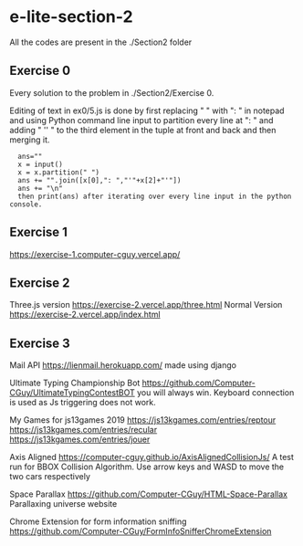 # e-lite-section-2
All the codes are present in the ./Section2 folder

## Exercise 0

Every solution to the problem in ./Section2/Exercise 0.

Editing of text in ex0/5.js is done by first replacing " " with ": " in notepad and using Python command line input to partition every line at ": " and adding " '' " to the third element in the tuple at front and back and then merging it.
```
  ans=""
  x = input()
  x = x.partition(" ")
  ans += "".join([x[0],": ","'"+x[2]+"'"])
  ans += "\n"
  then print(ans) after iterating over every line input in the python console.
```

## Exercise 1
https://exercise-1.computer-cguy.vercel.app/

## Exercise 2
Three.js version https://exercise-2.vercel.app/three.html
Normal Version https://exercise-2.vercel.app/index.html

## Exercise 3
Mail API https://lienmail.herokuapp.com/ made using django

Ultimate Typing Championship Bot https://github.com/Computer-CGuy/UltimateTypingContestBOT you will always win. Keyboard connection is used as Js triggering does not work.

My Games for js13games 2019 https://js13kgames.com/entries/reptour https://js13kgames.com/entries/recular https://js13kgames.com/entries/jouer 

Axis Aligned https://computer-cguy.github.io/AxisAlignedCollisionJs/ A test run for BBOX Collision Algorithm. Use arrow keys and WASD to move the two cars respectively

Space Parallax https://github.com/Computer-CGuy/HTML-Space-Parallax Parallaxing universe website

Chrome Extension for form information sniffing https://github.com/Computer-CGuy/FormInfoSnifferChromeExtension
